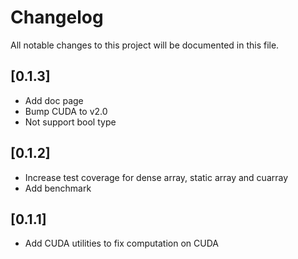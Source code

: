 # Changelog

All notable changes to this project will be documented in this file.

## [0.1.3]

- Add doc page
- Bump CUDA to v2.0
- Not support bool type

## [0.1.2]

- Increase test coverage for dense array, static array and cuarray
- Add benchmark

## [0.1.1]

- Add CUDA utilities to fix computation on CUDA
